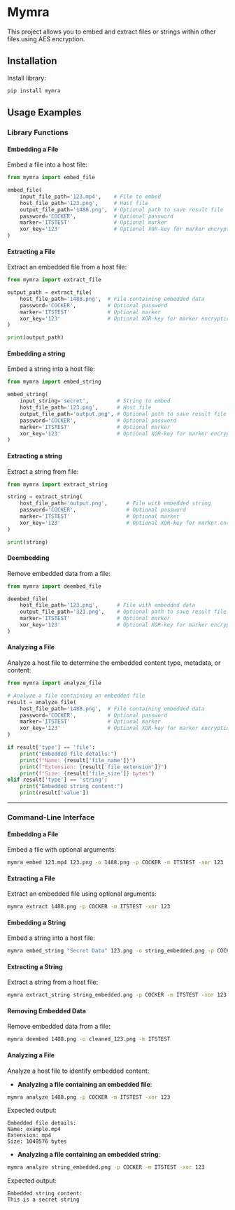 
# Mymra

This project allows you to embed and extract files or strings within other files using AES encryption.

## Installation

Install library:

```bash
pip install mymra
```

## Usage Examples

### Library Functions

#### Embedding a File
Embed a file into a host file:

```python
from mymra import embed_file

embed_file(
    input_file_path='123.mp4',    # File to embed
    host_file_path='123.png',     # Host file
    output_file_path='1488.png',  # Optional path to save result file
    password='COCKER',            # Optional password
    marker='ITSTEST'              # Optional marker
	xor_key='123'                 # Optional XOR-key for marker encryption
)

```

#### Extracting a File
Extract an embedded file from a host file:

```python
from mymra import extract_file

output_path = extract_file(
    host_file_path='1488.png',  # File containing embedded data
    password='COCKER',          # Optional password
    marker='ITSTEST'            # Optional marker
	xor_key='123'               # Optional XOR-key for marker encryption
)

print(output_path)
```

#### Embedding a string
Embed a string into a host file:

```python
from mymra import embed_string

embed_string(
    input_string='secret',         # String to embed
    host_file_path='123.png',      # Host file
    output_file_path='output.png', # Optional path to save result file
    password='COCKER',             # Optional password
    marker='ITSTEST'               # Optional marker
	xor_key='123'                  # Optional XOR-key for marker encryption
)

```

#### Extracting a string
Extract a string from file:

```python
from mymra import extract_string

string = extract_string(
    host_file_path='output.png',      # File with embedded string
    password='COCKER',                # Optional password
    marker='ITSTEST'          		  # Optional marker
	xor_key='123'              		  # Optional XOR-key for marker encryption
)

print(string)
```

#### Deembedding
Remove embedded data from a file:

```python
from mymra import deembed_file

deembed_file(
    host_file_path='123.png',      # File with embedded data
    output_file_path='321.png',    # Optional path to save result file
    marker='ITSTEST'               # Optional marker
	xor_key='123'                  # Optional XOR-key for marker encryption
)

```

#### Analyzing a File
Analyze a host file to determine the embedded content type, metadata, or content:

```python
from mymra import analyze_file

# Analyze a file containing an embedded file
result = analyze_file(
    host_file_path='1488.png',  # File containing embedded data
    password='COCKER',          # Optional password
    marker='ITSTEST'            # Optional marker
	xor_key='123'               # Optional XOR-key for marker encryption
)

if result['type'] == 'file':
    print("Embedded file details:")
    print(f"Name: {result['file_name']}")
    print(f"Extension: {result['file_extension']}")
    print(f"Size: {result['file_size']} bytes")
elif result['type'] == 'string':
    print("Embedded string content:")
    print(result['value'])
```

---

### Command-Line Interface

#### Embedding a File
Embed a file with optional arguments:
```bash
mymra embed 123.mp4 123.png -o 1488.png -p COCKER -m ITSTEST -xor 123
```

#### Extracting a File
Extract an embedded file using optional arguments:
```bash
mymra extract 1488.png -p COCKER -m ITSTEST -xor 123
```

#### Embedding a String
Embed a string into a host file:
```bash
mymra embed_string "Secret Data" 123.png -o string_embedded.png -p COCKER -m ITSTEST -xor 123
```

#### Extracting a String
Extract a string from a host file:
```bash
mymra extract_string string_embedded.png -p COCKER -m ITSTEST -xor 123
```

#### Removing Embedded Data
Remove embedded data from a file:
```bash
mymra deembed 1488.png -o cleaned_123.png -m ITSTEST
```

#### Analyzing a File
Analyze a host file to identify embedded content:

- **Analyzing a file containing an embedded file**:
```bash
mymra analyze 1488.png -p COCKER -m ITSTEST -xor 123
```
Expected output:
```
Embedded file details:
Name: example.mp4
Extension: mp4
Size: 1048576 bytes
```

- **Analyzing a file containing an embedded string**:
```bash
mymra analyze string_embedded.png -p COCKER -m ITSTEST -xor 123
```
Expected output:
```
Embedded string content:
This is a secret string
```
